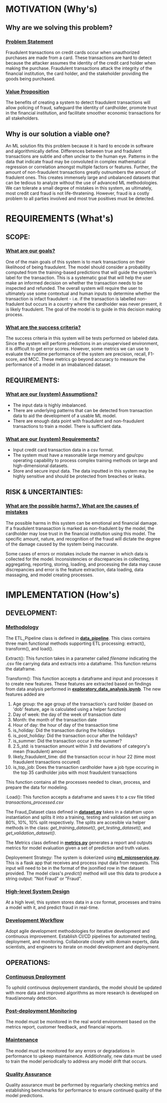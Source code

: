 # MOTIVATION (Why's)
## **Why are we solving this problem?**

### <u>Problem Statement</u>

Fraudulent transactions on credit cards occur when unauthorized purchases are made from a card. These transactions are hard to detect because the attacker assumes the identity of the credit card holder when making the purchase. Fraudulent transactions attack the integrity of the financial institution, the card holder, and the stakeholder providing the goods being purchased. 

### <u>Value Proposition</u>

The benefits of creating a system to detect fraudulent transactions will allow policing of fraud, safeguard the identity of cardholder, promote trust in the financial institution, and facilitate smoother economic transactions for all stakeholders.

## **Why is our solution a viable one?**

An ML solution fits this problem because it is hard to encode in software and algorithmically define. Differences between true and fradulent transactions are subtle and often unclear to the human eye. Patterns in the data that indicate fraud may be convoluted in complex mathematical regression or correlation amongst multiple factors or features. Further, the amount of non-fraudulent transactions greatly outnumbers the amount of fradulent ones. This creates immensely large and unbalanced datasets that can be tedious to analyze without the use of advanced ML methodologies.
    We can tolerate a small degree of mistakes in this system, as ultimately, most credit card fraud is not life-thratening. However, fraud is a costly problem to all parties involved and most true positives must be detected. 
 
# REQUIREMENTS (What's)
## **SCOPE:**

### <u>What are our goals?</u>

One of the main goals of this system is to mark transactions on their likelihood of being fraudulent. The model should consider a probability computed from the training-based predictions that will guide the system’s label for the transaction. This is a systematic goal that will help the user make an informed decision on whether the transaction needs to be inspected and refunded. The overall system will require the user to ultimately use some contextual and human inputs to determine whether the transaction is infact fraudulent - i.e. if the transaction is labelled non-fradulent but occurs in a country where the cardholder was never present, it is likely fraudulent. The goal of the model is to guide in this decision making process.
 
### <u>What are the success criteria?</u>

The success criteria in this system will be tests performed on labeled data. Since the system will perform predictions in an unsupervised environment, it is difficult to get error scores. However, some metrics we can use to evaluate the runtime performance of the system are precision, recall, F1-score, and MCC. These metrics go beyond accuracy to measure the performance of a model in an imabalanced dataset.
 
## **REQUIREMENTS:**

### <u>What are our (system) Assumptions?</u>
- The input data is highly imbalanced.
- There are underlying patterns that can be detected from transaction data to aid the development of a usable ML model.
- There are enough data point with fraudulent and non-fraudulent transactions to train a model. There is sufficient data.
 
### <u>What are our (system) Requirements?</u>
- Input credit card transaction data in a csv format.
- The system must have a reasonable large memory and gpu/cpu operating capability to process complex training methods on large and high-dimensional datasets.
- Store and secure input data. The data inputted in this system may be highly sensitive and should be protected from breaches or leaks. 
 
## **RISK & UNCERTAINTIES:**

### <u>What are the possible harms?, What are the causes of mistakes</u>

The possible harms in this system can be emotional and financial damage. If a fraudulent tranasaction is marked as non-fradulent by the model, the cardholder may lose trust in the financial institution using this model. The specific amount, nature, and recognition of the fraud will dictate the degree of the damage caused by the system being inaccurate. 

Some cases of errors or mistakes include the manner in which data is collected for the model. Inconsistencies or discrepancies in collecting, aggregating, reporting, storing, loading, and processing the data may cause discrepancies and error is the feature extraction, data loading, data massaging, and model creating processes.
 
# IMPLEMENTATION (How's)
## **DEVELOPMENT:**
### <u>Methodology</u>
The ETL_Pipeline class is defined in **[data_pipeline](./data_pipeline.py)**. This class contains three main functional methods supporting ETL processing: extract(), transform(), and load().

Extract(): This function takes in a parameter called *filename* indicating the .csv file carrying data and extracts into a dataframe. This function returns the dataframe.

Transform(): This function accepts a dataframe and input and processes it to create new features. These features are extracted based on findings from data analysis performed in **[exploratory_data_analysis.ipynb](analysis/exploratory_data_analysis.ipynb)**. The new features added are 
1. Age group: the age group of the transaction's card holder (based on 'dob' feature, age is calculated using a helper function)
2. Day of week: the day of the week of transaction date
3. Month: the month of the transaction date
4. Hour of day: the hour of day of the transaction time
5. is_holiday: Did the transaction during the holidays
6. is_post_holiday: Did the transaction occur after the holidays?
7. is_summer: Did the transaction occur in the summer?
8. 2.5_std: is transaction amount within 3 std deviations of category's mean (fraudulent) amount
9. likely_fraudulent_time: did the transaction occur in hour 22 (time most fraudulent transactions occured)
10. is_top_job: Does the transaction cardholder have a job type occuring in the top 35 cardholder jobs with most fraudulent transactions

This function contains all the processes needed to clean, process, and prepare the data for modeling.

:Load(): This function accepts a dataframe and saves it to a csv file titled *transactions_processed.csv*

The Fraud_Dataset class defined in **[dataset.py](./dataset.py)** takes in a datafram upon instantiation and splits it into a training, testing and validation set using an 80%, 10%, 10% split respectively. The splits are accesible via helper methods in the class: *get_training_dataset()*, *get_testing_dataset()*, and *get_validation_dataset()*.

The Metrics class defined in **[metrics.py](metrics.py)** generates a report and outputs metrics for model evaluation given a set of prediction and truth values. 

Deployement Strategy: The system is dokerized using **[ml_microservice.py](analysis/ml_microservice.py)**. This is a flask app that receives and process input data from requests. This input will need to be in the format of the jsonified row in the dataset provided. The model class's *predict()* method will use this data to produce a string output: "Not Fraud" or "Fraud".

### <u>High-level System Design</u>

At a high level, this system stores data in a csv format, processes and trains a model with it, and predict fraud in real-time.

### <u>Development Workflow</u>

Adopt agile development methodologies for iterative development and continuous improvement.
Establish CI/CD pipelines for automated testing, deployment, and monitoring.
Collaborate closely with domain experts, data scientists, and engineers to iterate on model development and deployment.


## **OPERATIONS:**
### <u>Continuous Deployment</u>
To uphold continuous deployement standards, the model should be updated with more data and improved algorithms as more research is developed on fraud/anomaly detection.

### <u>Post-deployment Monitoring</u>
The model must be monitored in the real world environment based on the metrics report, customer feedback, and financial reports. 
 
### <u>Maintenance</u>
The model must be monitored for any errors or degradations in performance to upkeep maintainence. Additiohnally, new data must be used to train the model periodically to address any model drift that occurs.
 
### <u>Quality Assurance</u>
Quality assurance must be performed by reguarlarly checking metrics and establishing benchmarks for performance to ensure continued quality of the model predictions.
